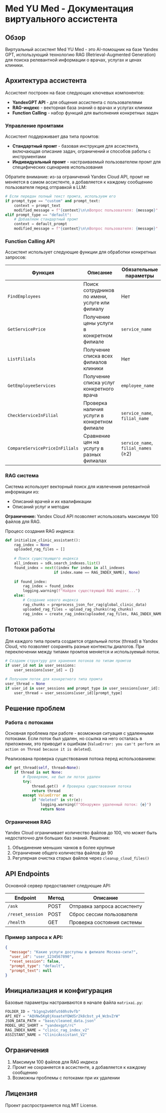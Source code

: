 # Med YU Med - Документация виртуального ассистента

## Обзор
Виртуальный ассистент Med YU Med - это AI-помощник на базе Yandex GPT, использующий технологию RAG (Retrieval-Augmented Generation) для поиска релевантной информации о врачах, услугах и ценах клиники.

## Архитектура ассистента

Ассистент построен на базе следующих ключевых компонентов:

- **YandexGPT API** - для общения ассистента с пользователями
- **RAG-индекс** - векторная база знаний о врачах и услугах клиники
- **Function Calling** - набор функций для выполнения конкретных задач

### Управление промтами

Ассистент поддерживает два типа промтов:

- **Стандартный промт** - базовая инструкция для ассистента, включающая описание задач, ограничений и способов работы с инструментами
- **Индивидуальный промт** - настраиваемый пользователем промт для специфических сценариев использования

Обратите внимание: из-за ограничений Yandex Cloud API, промт не меняется в самом ассистенте, а добавляется к каждому сообщению пользователя перед отправкой в LLM:

```python
# Если передан полный текст промта, используем его
if prompt_type == "custom" and prompt_text:
    context = prompt_text
    modified_message = f"{context}\n\nВопрос пользователя: {message}"
elif prompt_type == "default":
    # Добавляем стандартный промт
    context = default_prompt
    modified_message = f"{context}\n\nВопрос пользователя: {message}"
```

### Function Calling API

Ассистент использует следующие функции для обработки конкретных запросов:

| Функция | Описание | Обязательные параметры |
|---------|----------|------------------------|
| `FindEmployees` | Поиск сотрудников по имени, услуге или филиалу | Нет |
| `GetServicePrice` | Получение цены услуги в конкретном филиале | `service_name` |
| `ListFilials` | Получение списка всех филиалов клиники | Нет |
| `GetEmployeeServices` | Получение списка услуг конкретного врача | `employee_name` |
| `CheckServiceInFilial` | Проверка наличия услуги в конкретном филиале | `service_name`, `filial_name` |
| `CompareServicePriceInFilials` | Сравнение цен на услугу в разных филиалах | `service_name`, `filial_names` (≥2) |

### RAG система

Система использует векторный поиск для извлечения релевантной информации из:
- Описаний врачей и их квалификации
- Описаний услуг и методик

**Ограничение:** Yandex Cloud API позволяет использовать максимум 100 файлов для RAG.

Процесс создания RAG индекса:

```python
def initialize_clinic_assistant():
    rag_index = None
    uploaded_rag_files = []
    
    # Поиск существующего индекса
    all_indexes = sdk.search_indexes.list()
    found_index = next((index for index in all_indexes 
                      if index.name == RAG_INDEX_NAME), None)
                      
    if found_index:
        rag_index = found_index
        logging.warning(f"Найден существующий RAG индекс...")
    else:
        # Создание нового индекса
        rag_chunks = preprocess_json_for_rag(global_clinic_data)
        uploaded_rag_files = upload_rag_chunks(rag_chunks)
        rag_index = create_rag_index(uploaded_rag_files, RAG_INDEX_NAME)
```

## Потоки работы

Для каждого типа промта создается отдельный поток (thread) в Yandex Cloud, что позволяет сохранять разные контексты диалогов. При переключении между типами промтов меняется и используемый поток.

```python
# Создаем структуру для хранения потоков по типам промтов
if user_id not in user_sessions:
    user_sessions[user_id] = {}

# Получаем поток для конкретного типа промта
user_thread = None
if user_id in user_sessions and prompt_type in user_sessions[user_id]:
    user_thread = user_sessions[user_id][prompt_type]
```

## Решение проблем

### Работа с потоками

Основная проблема при работе - возможная ситуация с удаленными потоками. Если поток был удален, но ссылка на него осталась в приложении, это приводит к ошибкам (`ValueError: you can't perform an action on Thread because it is deleted`).

Реализована проверка существования потока перед использованием:

```python
def get_thread(self, thread=None):
    if thread is not None:
        # Проверяем, не был ли поток удален
        try:
            thread.get()  # Проверка существования потока
            return thread
        except ValueError as e:
            if "deleted" in str(e):
                logging.warning(f"Обнаружен удаленный поток: {e}")
                return None
```

### Ограничения RAG

Yandex Cloud ограничивает количество файлов до 100, что может быть недостаточно для больших баз знаний. Решения:

1. Объединение меньших чанков в более крупные
2. Ограничение общего количества файлов до 90
3. Регулярная очистка старых файлов через `cleanup_cloud_files()`

## API Endpoints

Основной сервер предоставляет следующие API:

| Endpoint | Метод | Описание |
|----------|-------|----------|
| `/ask` | POST | Отправка запроса ассистенту |
| `/reset_session` | POST | Сброс сессии пользователя |
| `/health` | GET | Проверка состояния системы |

### Пример запроса к API:

```json
{
  "message": "Какие услуги доступны в филиале Москва-сити?",
  "user_id": "user_1234567890",
  "reset_session": false,
  "prompt_type": "default",
  "prompt_text": null
}
```

## Инициализация и конфигурация

Базовые параметры настраиваются в начале файла `matrixai.py`:

```python
FOLDER_ID = "b1gnq2v60fut60hs9vfb"
API_KEY = "AQVNw5Kg0jXoaateYQWdSr2k8cbst_y4_WcbvZrW"
JSON_DATA_PATH = "base/cleaned_data.json"
MODEL_URI_SHORT = "yandexgpt/rc"
RAG_INDEX_NAME = "clinic_rag_index_v2"
ASSISTANT_NAME = "ClinicAssistant_V2"
```



## Ограничения

1. Максимум 100 файлов для RAG индекса
2. Промт не сохраняется в ассистенте, а добавляется к каждому сообщению
3. Возможны проблемы с потоками при их удалении

## Лицензия

Проект распространяется под MIT License.
